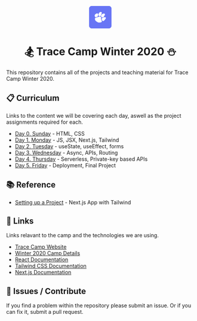 <p align="center">
  <a href="https://tracecamp.com">
    <img alt="Tracecamp" src="./logo.svg" width="60" />
  </a>
</p>
<h1 align="center">
  🏂 Trace Camp Winter 2020 ⛄
</h1>

This repository contains all of the projects and teaching material for Trace Camp Winter 2020.

## 📋 Curriculum

Links to the content we will be covering each day, aswell as the project assignments required for each.

- [Day 0. Sunday](./curriculum/day_0) - HTML, CSS
- [Day 1. Monday](./curriculum/day_1) - JS, JSX, Next.js, Tailwind
- [Day 2. Tuesday](./curriculum/day_2) - useState, useEffect, forms
- [Day 3. Wednesday](./curriculum/day_3) - Async, APIs, Routing
- [Day 4. Thursday](./curriculum/day_4) - Serverless, Private-key based APIs
- [Day 5. Friday](./curriculum/day_5) - Deployment, Final Project

## 📚 Reference

- [Setting up a Project](./reference/setting_up_a_project.md) - Next.js App with Tailwind

## 🔗 Links

Links relavant to the camp and the technologies we are using.

- [Trace Camp Website](https://tracecamp.com/)
- [Winter 2020 Camp Details](https://www.notion.so/Details-of-Trace-Camp-Winter-2020-1fb942fefba842308d36a70046ee33fb)
- [React Documentation](https://reactjs.org/docs/introducing-jsx.html)
- [Tailwind CSS Documentation](https://tailwindcss.com/docs)
- [Next.js Documentation](https://nextjs.org/docs/getting-started)

## 🧯 Issues / Contribute

If you find a problem within the repository please submit an issue. Or if you can fix it, submit a pull request.